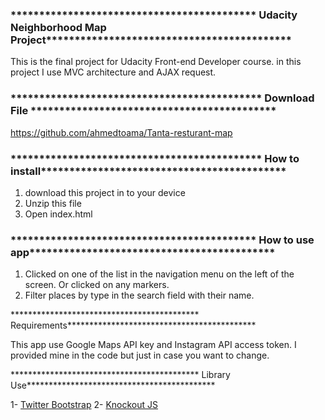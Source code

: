 ### ******************************************* Udacity Neighborhood Map Project*******************************************

This is the final  project  for Udacity Front-end Developer course. in this project I use MVC architecture and AJAX request.


### ******************************************** Download File *******************************************
https://github.com/ahmedtoama/Tanta-resturant-map


### ******************************************** How to install*******************************************

1. download this project in to your device
2. Unzip this file
3. Open index.html


### ******************************************* How to use app*******************************************

1. Clicked on one of the list in the navigation menu on the left of the screen. Or clicked on any markers.
2. Filter places by type in the search field with their name.


******************************************* Requirements*******************************************

This app use Google Maps API key and Instagram API access token. I provided mine in the code but just in case you want to change.


******************************************* Library Use*******************************************

1- [Twitter Bootstrap](http://getbootstrap.com/)
2- [Knockout JS](http://knockoutjs.com/)
